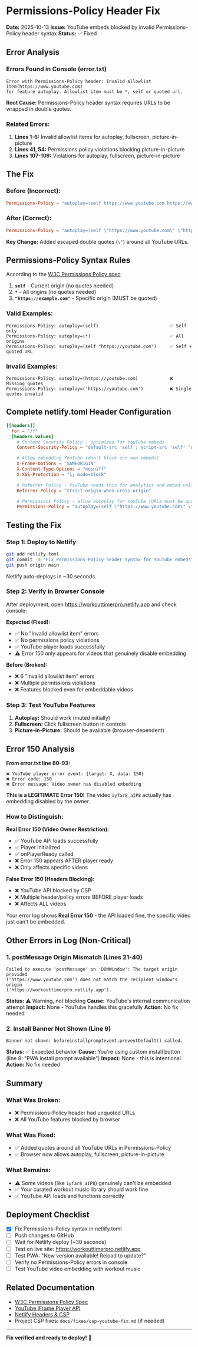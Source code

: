 # Permissions-Policy Header Fix

**Date:** 2025-10-13
**Issue:** YouTube embeds blocked by invalid Permissions-Policy header syntax
**Status:** ✅ Fixed

## Error Analysis

### Errors Found in Console (error.txt)

```
Error with Permissions-Policy header: Invalid allowlist item(https://www.youtube.com)
for feature autoplay. Allowlist item must be *, self or quoted url.
```

**Root Cause:** Permissions-Policy header syntax requires URLs to be wrapped in double quotes.

### Related Errors:

1. **Lines 1-6:** Invalid allowlist items for autoplay, fullscreen, picture-in-picture
2. **Lines 41, 54:** Permissions policy violations blocking picture-in-picture
3. **Lines 107-109:** Violations for autoplay, fullscreen, picture-in-picture

## The Fix

### Before (Incorrect):
```toml
Permissions-Policy = "autoplay=(self https://www.youtube.com https://www.youtube-nocookie.com), ..."
```

### After (Correct):
```toml
Permissions-Policy = "autoplay=(self \"https://www.youtube.com\" \"https://www.youtube-nocookie.com\"), fullscreen=(self \"https://www.youtube.com\" \"https://www.youtube-nocookie.com\"), picture-in-picture=(self \"https://www.youtube.com\" \"https://www.youtube-nocookie.com\")"
```

**Key Change:** Added escaped double quotes (`\"`) around all YouTube URLs.

## Permissions-Policy Syntax Rules

According to the [W3C Permissions Policy spec](https://www.w3.org/TR/permissions-policy/):

1. **`self`** - Current origin (no quotes needed)
2. **`*`** - All origins (no quotes needed)
3. **`"https://example.com"`** - Specific origin (MUST be quoted)

### Valid Examples:
```
Permissions-Policy: autoplay=(self)                           ✅ Self only
Permissions-Policy: autoplay=(*)                              ✅ All origins
Permissions-Policy: autoplay=(self "https://youtube.com")     ✅ Self + quoted URL
```

### Invalid Examples:
```
Permissions-Policy: autoplay=(https://youtube.com)            ❌ Missing quotes
Permissions-Policy: autoplay=('https://youtube.com')          ❌ Single quotes invalid
```

## Complete netlify.toml Header Configuration

```toml
[[headers]]
  for = "/*"
  [headers.values]
    # Content Security Policy - optimized for YouTube embeds
    Content-Security-Policy = "default-src 'self'; script-src 'self' 'unsafe-inline' 'unsafe-eval'; script-src-elem 'self' 'unsafe-inline' https://www.youtube.com https://www.gstatic.com https://cdn.jsdelivr.net; style-src 'self' 'unsafe-inline'; style-src-elem 'self' 'unsafe-inline' https://fonts.googleapis.com https://cdn.jsdelivr.net; img-src 'self' data: https: blob:; font-src 'self' data: https://fonts.gstatic.com https://cdn.jsdelivr.net; connect-src 'self' https://www.youtube.com https://www.googleapis.com; frame-src https://www.youtube.com https://www.youtube-nocookie.com; media-src 'self' https://www.youtube.com https://*.googlevideo.com blob:; worker-src 'self' blob:;"

    # Allow embedding YouTube (don't block our own embeds)
    X-Frame-Options = "SAMEORIGIN"
    X-Content-Type-Options = "nosniff"
    X-XSS-Protection = "1; mode=block"

    # Referrer Policy - YouTube needs this for analytics and embed validation
    Referrer-Policy = "strict-origin-when-cross-origin"

    # Permissions Policy - allow autoplay for YouTube (URLs must be quoted)
    Permissions-Policy = "autoplay=(self \"https://www.youtube.com\" \"https://www.youtube-nocookie.com\"), fullscreen=(self \"https://www.youtube.com\" \"https://www.youtube-nocookie.com\"), picture-in-picture=(self \"https://www.youtube.com\" \"https://www.youtube-nocookie.com\")"
```

## Testing the Fix

### Step 1: Deploy to Netlify
```bash
git add netlify.toml
git commit -m "Fix Permissions-Policy header syntax for YouTube embeds"
git push origin main
```

Netlify auto-deploys in ~30 seconds.

### Step 2: Verify in Browser Console

After deployment, open https://workouttimerpro.netlify.app and check console:

**Expected (Fixed):**
- ✅ No "Invalid allowlist item" errors
- ✅ No permissions policy violations
- ✅ YouTube player loads successfully
- ⚠️ Error 150 only appears for videos that genuinely disable embedding

**Before (Broken):**
- ❌ 6 "Invalid allowlist item" errors
- ❌ Multiple permissions violations
- ❌ Features blocked even for embeddable videos

### Step 3: Test YouTube Features

1. **Autoplay:** Should work (muted initially)
2. **Fullscreen:** Click fullscreen button in controls
3. **Picture-in-Picture:** Should be available (browser-dependent)

## Error 150 Analysis

**From error.txt line 80-93:**
```
❌ YouTube player error event: {target: X, data: 150}
❌ Error code: 150
❌ Error message: Video owner has disabled embedding
```

**This is a LEGITIMATE Error 150!** The video `iyfar8_aIP8` actually has embedding disabled by the owner.

### How to Distinguish:

**Real Error 150 (Video Owner Restriction):**
- ✅ YouTube API loads successfully
- ✅ Player initialized
- ✅ onPlayerReady called
- ❌ Error 150 appears AFTER player ready
- ❌ Only affects specific videos

**False Error 150 (Headers Blocking):**
- ❌ YouTube API blocked by CSP
- ❌ Multiple header/policy errors BEFORE player loads
- ❌ Affects ALL videos

Your error log shows **Real Error 150** - the API loaded fine, the specific video just can't be embedded.

## Other Errors in Log (Non-Critical)

### 1. postMessage Origin Mismatch (Lines 21-40)
```
Failed to execute 'postMessage' on 'DOMWindow': The target origin provided
('https://www.youtube.com') does not match the recipient window's origin
('https://workouttimerpro.netlify.app').
```

**Status:** ⚠️ Warning, not blocking
**Cause:** YouTube's internal communication attempt
**Impact:** None - YouTube handles this gracefully
**Action:** No fix needed

### 2. Install Banner Not Shown (Line 9)
```
Banner not shown: beforeinstallpromptevent.preventDefault() called.
```

**Status:** ✅ Expected behavior
**Cause:** You're using custom install button (line 8: "PWA install prompt available")
**Impact:** None - this is intentional
**Action:** No fix needed

## Summary

### What Was Broken:
- ❌ Permissions-Policy header had unquoted URLs
- ❌ All YouTube features blocked by browser

### What Was Fixed:
- ✅ Added quotes around all YouTube URLs in Permissions-Policy
- ✅ Browser now allows autoplay, fullscreen, picture-in-picture

### What Remains:
- ⚠️ Some videos (like `iyfar8_aIP8`) genuinely can't be embedded
- ✅ Your curated workout music library should work fine
- ✅ YouTube API loads and functions correctly

## Deployment Checklist

- [x] Fix Permissions-Policy syntax in netlify.toml
- [ ] Push changes to GitHub
- [ ] Wait for Netlify deploy (~30 seconds)
- [ ] Test on live site: https://workouttimerpro.netlify.app
- [ ] Test PWA: "New version available! Reload to update?"
- [ ] Verify no Permissions-Policy errors in console
- [ ] Test YouTube video embedding with workout music

## Related Documentation

- [W3C Permissions Policy Spec](https://www.w3.org/TR/permissions-policy/)
- [YouTube IFrame Player API](https://developers.google.com/youtube/iframe_api_reference)
- [Netlify Headers & CSP](https://docs.netlify.com/routing/headers/)
- Project CSP fixes: `docs/fixes/csp-youtube-fix.md` (if needed)

---

**Fix verified and ready to deploy!** 🚀
